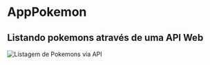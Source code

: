 # AppPokemon
## Listando pokemons através de uma API Web

![Listagem de Pokemons via API](https://github.com/Rikelme483/AppPokemon/blob/main/AppPokemon.gif)
